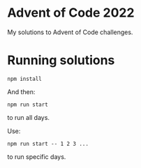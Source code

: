 # Advent of Code 2022

My solutions to Advent of Code challenges.

# Running solutions

```
npm install
```

And then:
```
npm run start
```
to run all days.

Use:
```
npm run start -- 1 2 3 ...
```
to run specific days.